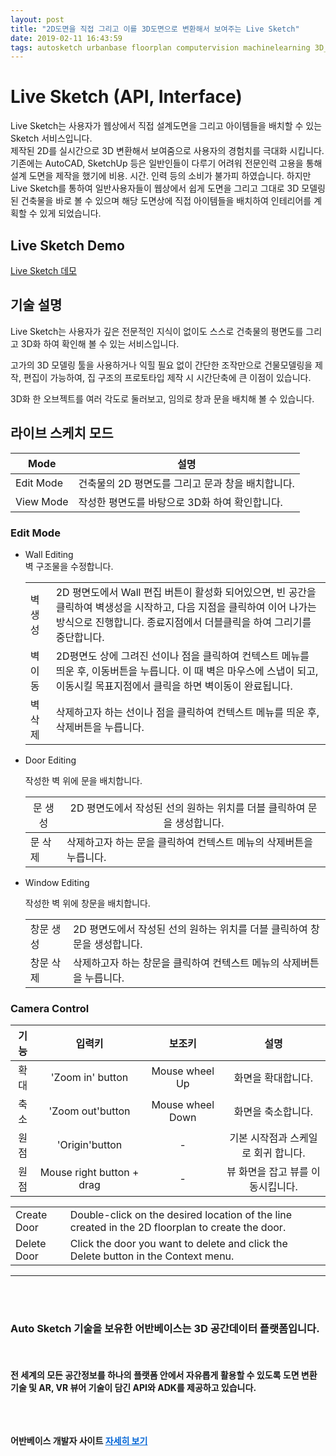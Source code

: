 ```yaml
---
layout: post
title: "2D도면을 직접 그리고 이를 3D도면으로 변환해서 보여주는 Live Sketch"
date: 2019-02-11 16:43:59
tags: autosketch urbanbase floorplan computervision machinelearning 3D_converting 3D_modeling irbanbasestudio
---
```


# Live Sketch (API, Interface)
Live Sketch는 사용자가 웹상에서 직접 설계도면을 그리고 아이템들을 배치할 수 있는 Sketch 서비스입니다.
<br>
제작된 2D를 실시간으로 3D 변환해서 보여줌으로 사용자의 경험치를 극대화 시킵니다.
기존에는 AutoCAD, SketchUp 등은 일반인들이 다루기 어려워 전문인력 고용을 통해 설계 도면을 제작을 했기에 비용. 시간. 인력 등의 소비가 불가피 하였습니다.
하지만 Live Sketch를 통하여 일반사용자들이 웹상에서 쉽게 도면을 그리고 그대로 3D 모델링 된 건축물을 바로 볼 수 있으며 해당 도면상에 직접 아이템들을 배치하여 인테리어를 계획할 수 있게 되었습니다.
## Live Sketch Demo <br>
[Live Sketch 데모](http://3d.floorplanner.urbanbase.com.s3-website.ap-northeast-2.amazonaws.com)


## 기술 설명

Live Sketch는 사용자가 깊은 전문적인 지식이 없이도 스스로 건축물의 평면도를 그리고 3D화 하여 확인해 볼 수 있는 서비스입니다.

고가의 3D 모델링 툴을 사용하거나 익힐 필요 없이 간단한 조작만으로 건물모델링을 제작, 편집이 가능하여, 집 구조의 프로토타입 제작 시 시간단축에 큰 이점이 있습니다.

3D화 한 오브젝트를 여러 각도로 둘러보고, 임의로 창과 문을 배치해 볼 수 있습니다. 

## 라이브 스케치 모드

|Mode|설명|
|---|---|
| Edit Mode  | 건축물의 2D 평면도를 그리고 문과 창을 배치합니다. |
| View Mode | 작성한 평면도를 바탕으로 3D화 하여 확인합니다. |

### Edit Mode

- Wall Editing \
  벽 구조물을 수정합니다.

  |||
  |---|---|
  | 벽 생성 <a style="width:50px">  | 2D 평면도에서 Wall 편집 버튼이 활성화 되어있으면, 빈 공간을 클릭하여 벽생성을 시작하고, 다음 지점을 클릭하여 이어 나가는 방식으로 진행합니다. 종료지점에서 더블클릭을 하여 그리기를 중단합니다. |
  | 벽 이동 | 2D평면도 상에 그려진 선이나 점을 클릭하여 컨텍스트 메뉴를 띄운 후, 이동버튼을 누릅니다. 이 때 벽은 마우스에 스냅이 되고, 이동시킬 목표지점에서 클릭을 하면 벽이동이 완료됩니다. |
  | 벽 삭제 | 삭제하고자 하는 선이나 점을 클릭하여 컨텍스트 메뉴를 띄운 후, 삭제버튼을 누릅니다. |

- Door Editing

  작성한 벽 위에 문을 배치합니다.

  |<span style="font-weight:normal">문 생성</span>|<span style="font-weight:normal">2D 평면도에서 작성된 선의 원하는 위치를 더블 클릭하여 문을 생성합니다.</span>|
  |---|---|
  | 문 삭제 | 삭제하고자 하는 문을 클릭하여 컨텍스트 메뉴의 삭제버튼을 누릅니다. |

- Window Editing

  작성한 벽 위에 창문을 배치합니다.

  |||
  |---|---|
  | 창문 생성 | 2D 평면도에서 작성된 선의 원하는 위치를 더블 클릭하여 창문을 생성합니다. |
  | 창문 삭제 | 삭제하고자 하는 창문을 클릭하여 컨텍스트 메뉴의 삭제버튼을 누릅니다. |



### Camera Control

| 기능  |           입력키           |      보조키      |                 설명                |
|:----:|:-------------------------:|:----------------:|:-----------------------------------:|
| 확대 | 'Zoom in' button          | Mouse wheel Up   | 화면을 확대합니다.                  |
| 축소 | 'Zoom out'button          | Mouse wheel Down | 화면을 축소합니다.                  |
| 원점 | 'Origin'button            | -                | 기본 시작점과 스케일로 회귀 합니다. |
| 원점 | Mouse right button + drag | -                | 뷰 화면을 잡고 뷰를 이동시킵니다.   |


<table><thead><tr></tr></thead> <tbody><tr><td>Create Door</td> <td>Double-click on the desired location of the line created in the 2D floorplan to create the door.</td></tr> <tr><td>Delete Door</td> <td>Click the door you want to delete and click the Delete button in the Context menu.</td></tr></tbody></table>

<hr>
<br>
<br>
<h3>
Auto Sketch 기술을 보유한 어반베이스는 3D 공간데이터 플랫폼입니다.
</h3>
<br>
<h4>
전 세계의 모든 공간정보를 하나의 플랫폼 안에서 자유롭게 활용할 수 있도록 도면 변환 기술 및 AR, VR 뷰어 기술이 담긴 API와 ADK를 제공하고 있습니다.<br>
<br>
<br>

<Br>


어반베이스 개발자 사이트 <a href="https://developer.urbanbase.com" target="_blank" style="color: #0366d6;"> 자세히 보기</a>
</h4>
<br><br><br>